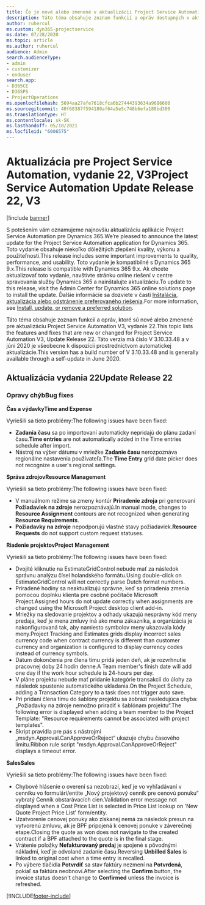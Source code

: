```yaml
---
title: Čo je nové alebo zmenené v aktualizácii Project Service Automation, vydanie 22, V3
description: Táto téma obsahuje zoznam funkcií a opráv dostupných v aktualizácii Project Service Automation, vydanie 22, V3
author: ruhercul
ms.custom: dyn365-projectservice
ms.date: 07/28/2020
ms.topic: article
ms.author: ruhercul
audience: Admin
search.audienceType:
- admin
- customizer
- enduser
search.app:
- D365CE
- D365PS
- ProjectOperations
ms.openlocfilehash: 5694aa27afe7618cfca6b27444393634a9686600
ms.sourcegitcommit: 40f68387f594180af64a5e5c748b6efa188bd300
ms.translationtype: HT
ms.contentlocale: sk-SK
ms.lasthandoff: 05/10/2021
ms.locfileid: "6006575"
---
```

# <a name="project-service-automation-update-release-22-v3"></a><span data-ttu-id="88de1-103">Aktualizácia pre Project Service Automation, vydanie 22, V3</span><span class="sxs-lookup"><span data-stu-id="88de1-103">Project Service Automation Update Release 22, V3</span></span>

[!include [banner](../includes/psa-now-project-operations.md)]

<span data-ttu-id="88de1-104">S potešením vám oznamujeme najnovšiu aktualizáciu aplikácie Project Service Automation pre Dynamics 365.</span><span class="sxs-lookup"><span data-stu-id="88de1-104">We’re pleased to announce the latest update for the Project Service Automation application for Dynamics 365.</span></span> <span data-ttu-id="88de1-105">Toto vydanie obsahuje niekoľko dôležitých zlepšení kvality, výkonu a použiteľnosti.</span><span class="sxs-lookup"><span data-stu-id="88de1-105">This release includes some important improvements to quality, performance, and usability.</span></span> <span data-ttu-id="88de1-106">Toto vydanie je kompatibilné s Dynamics 365 9.x.</span><span class="sxs-lookup"><span data-stu-id="88de1-106">This release is compatible with Dynamics 365 9.x.</span></span> <span data-ttu-id="88de1-107">Ak chcete aktualizovať toto vydanie, navštívte stránku online riešení v centre spravovania služby Dynamics 365 a nainštalujte aktualizáciu.</span><span class="sxs-lookup"><span data-stu-id="88de1-107">To update to this release, visit the Admin Center for Dynamics 365 online solutions page to install the update.</span></span> <span data-ttu-id="88de1-108">Ďalšie informácie sa dozviete v časti [Inštalácia, aktualizácia alebo odstránenie preferovaného riešenia](/power-platform/admin/install-remove-preferred-solution).</span><span class="sxs-lookup"><span data-stu-id="88de1-108">For more information, see [Install, update, or remove a preferred solution](/power-platform/admin/install-remove-preferred-solution).</span></span>

<span data-ttu-id="88de1-109">Táto téma obsahuje zoznam funkcií a opráv, ktoré sú nové alebo zmenené pre aktualizáciu Project Service Automation V3, vydanie 22.</span><span class="sxs-lookup"><span data-stu-id="88de1-109">This topic lists the features and fixes that are new or changed for Project Service Automation V3, Update Release 22.</span></span> <span data-ttu-id="88de1-110">Táto verzia má číslo V 3.10.33.48 a v júni 2020 je všeobecne k dispozícii prostredníctvom automatickej aktualizácie.</span><span class="sxs-lookup"><span data-stu-id="88de1-110">This version has a build number of V 3.10.33.48 and is generally available through a self-update in June 2020.</span></span>

## <a name="update-release-22"></a><span data-ttu-id="88de1-111">Aktualizácia vydania 22</span><span class="sxs-lookup"><span data-stu-id="88de1-111">Update Release 22</span></span>

### <a name="bug-fixes"></a><span data-ttu-id="88de1-112">Opravy chýb</span><span class="sxs-lookup"><span data-stu-id="88de1-112">Bug fixes</span></span>



<span data-ttu-id="88de1-113">**Čas a výdavky**</span><span class="sxs-lookup"><span data-stu-id="88de1-113">**Time and Expense**</span></span>

<span data-ttu-id="88de1-114">Vyriešili sa tieto problémy:</span><span class="sxs-lookup"><span data-stu-id="88de1-114">The following issues have been fixed:</span></span>

- <span data-ttu-id="88de1-115">**Zadania času** sa po importovaní automaticky nepridajú do plánu zadaní času.</span><span class="sxs-lookup"><span data-stu-id="88de1-115">**Time entries** are not automatically added in the Time entries schedule after import.</span></span>
- <span data-ttu-id="88de1-116">Nástroj na výber dátumu v mriežke **Zadanie času** nerozpoznáva regionálne nastavenia používateľa.</span><span class="sxs-lookup"><span data-stu-id="88de1-116">The **Time Entry** grid date picker does not recognize a user's regional settings.</span></span>

<span data-ttu-id="88de1-117">**Správa zdrojov**</span><span class="sxs-lookup"><span data-stu-id="88de1-117">**Resource Management**</span></span>

<span data-ttu-id="88de1-118">Vyriešili sa tieto problémy:</span><span class="sxs-lookup"><span data-stu-id="88de1-118">The following issues have been fixed:</span></span>

- <span data-ttu-id="88de1-119">V manuálnom režime sa zmeny kontúr **Priradenie zdroja** pri generovaní **Požiadaviek na zdroje** nerozpoznávajú.</span><span class="sxs-lookup"><span data-stu-id="88de1-119">In manual mode, changes to **Resource Assignment** contours are not recognized when generating **Resource Requirements**.</span></span>
- <span data-ttu-id="88de1-120">**Požiadavky na zdroje** nepodporujú vlastné stavy požiadaviek.</span><span class="sxs-lookup"><span data-stu-id="88de1-120">**Resource Requests** do not support custom request statuses.</span></span>

<span data-ttu-id="88de1-121">**Riadenie projektov**</span><span class="sxs-lookup"><span data-stu-id="88de1-121">**Project Management**</span></span>

<span data-ttu-id="88de1-122">Vyriešili sa tieto problémy:</span><span class="sxs-lookup"><span data-stu-id="88de1-122">The following issues have been fixed:</span></span>

- <span data-ttu-id="88de1-123">Dvojité kliknutie na EstimateGridControl nebude mať za následok správnu analýzu čísel holandského formátu.</span><span class="sxs-lookup"><span data-stu-id="88de1-123">Using double-click on EstimateGridControl will not correctly parse Dutch format numbers.</span></span>
- <span data-ttu-id="88de1-124">Priradené hodiny sa neaktualizujú správne, keď sa priradenia zmenia pomocou doplnku klienta pre osobné počítače Microsoft Project.</span><span class="sxs-lookup"><span data-stu-id="88de1-124">Assigned hours do not update correctly when assignments are changed using the Microsoft Project desktop client add-in.</span></span>
- <span data-ttu-id="88de1-125">Mriežky na sledovanie projektov a odhady ukazujú nesprávny kód meny predaja, keď je mena zmluvy iná ako mena zákazníka, a organizácia je nakonfigurovaná tak, aby namiesto symbolov meny ukazovala kódy meny.</span><span class="sxs-lookup"><span data-stu-id="88de1-125">Project Tracking and Estimates grids display incorrect sales currency code when contract currency is different than customer currency and organization is configured to display currency codes instead of currency symbols.</span></span>
- <span data-ttu-id="88de1-126">Dátum dokončenia pre člena tímu pridá jeden deň, ak je rozvrhnutie pracovnej doby 24 hodín denne.</span><span class="sxs-lookup"><span data-stu-id="88de1-126">A Team member's finish date will add one day if the work hour schedule is 24-hours per day.</span></span>
- <span data-ttu-id="88de1-127">V pláne projektu nebude mať pridanie kategórie transakcií do úlohy za následok spustenie automatického ukladania.</span><span class="sxs-lookup"><span data-stu-id="88de1-127">On the Project Schedule, adding a Transaction Category to a task does not trigger auto save.</span></span>
- <span data-ttu-id="88de1-128">Pri pridaní člena tímu do šablóny projektu sa zobrazí nasledujúca chyba: „Požiadavky na zdroje nemožno priradiť k šablónam projektu“.</span><span class="sxs-lookup"><span data-stu-id="88de1-128">The following error is displayed when adding a team member to the Project Template: "Resource requirements cannot be associated with project templates".</span></span> 
- <span data-ttu-id="88de1-129">Skript pravidla pre pás s nástrojmi „msdyn.Approval.CanApproveOrReject“ ukazuje chybu časového limitu.</span><span class="sxs-lookup"><span data-stu-id="88de1-129">Ribbon rule script "msdyn.Approval.CanApproveOrReject" displays a timeout error.</span></span>

<span data-ttu-id="88de1-130">**Sales**</span><span class="sxs-lookup"><span data-stu-id="88de1-130">**Sales**</span></span>

<span data-ttu-id="88de1-131">Vyriešili sa tieto problémy:</span><span class="sxs-lookup"><span data-stu-id="88de1-131">The following issues have been fixed:</span></span>

- <span data-ttu-id="88de1-132">Chybové hlásenie o overení sa nezobrazí, keď je vo vyhľadávaní v cenníku vo formulári/entite „Nový projektový cenník pre cenovú ponuku“ vybratý Cenník obstarávacích cien.</span><span class="sxs-lookup"><span data-stu-id="88de1-132">Validation error message not displayed when a Cost Price List is selected in Price List lookup on 'New Quote Project Price List' form/entity.</span></span>
- <span data-ttu-id="88de1-133">Uzatvorenie cenovej ponuky ako získanej nemá za následok presun na vytvorenú zmluvu, ak je BPF pripojená k cenovej ponuke v záverečnej etape.</span><span class="sxs-lookup"><span data-stu-id="88de1-133">Closing the quote as won does not navigate to the created contract if a BPF attached to the quote is in the final stage.</span></span>
- <span data-ttu-id="88de1-134">Vrátenie položky **Nefakturovaný predaj** je spojené s pôvodnými nákladmi, keď je odvolané zadanie času.</span><span class="sxs-lookup"><span data-stu-id="88de1-134">Reversing **Unbilled Sales** is linked to original cost when a time entry is recalled.</span></span>
- <span data-ttu-id="88de1-135">Po výbere tlačidla **Potvrdiť** sa stav faktúry nezmení na **Potvrdená**, pokiaľ sa faktúra neobnoví.</span><span class="sxs-lookup"><span data-stu-id="88de1-135">After selecting the **Confirm** button, the invoice status doesn't change to **Confirmed** unless the invoice is refreshed.</span></span>


[!INCLUDE[footer-include](../includes/footer-banner.md)]